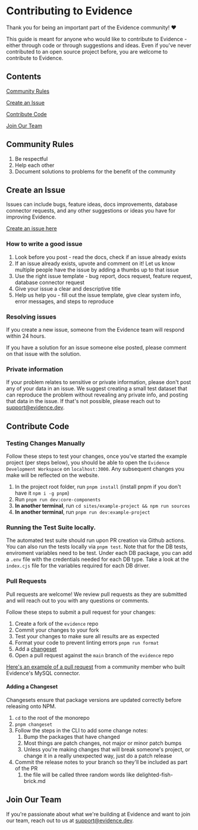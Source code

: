 # Contributing to Evidence

Thank you for being an important part of the Evidence community! ❤️

This guide is meant for anyone who would like to contribute to Evidence - either through code or through suggestions and ideas. Even if you've never contributed to an open source project before, you are welcome to contribute to Evidence.

## Contents

[Community Rules](#community-rules)

[Create an Issue](#create-an-issue)

[Contribute Code](#contribute-code)

[Join Our Team](#join-our-team)

## Community Rules

1. Be respectful
2. Help each other
3. Document solutions to problems for the benefit of the community

## Create an Issue

Issues can include bugs, feature ideas, docs improvements, database connector requests, and any other suggestions or ideas you have for improving Evidence.

[Create an issue here](https://github.com/evidence-dev/evidence/issues/new/choose)

### How to write a good issue

1. Look before you post - read the docs, check if an issue already exists
2. If an issue already exists, upvote and comment on it! Let us know multiple people have the issue by adding a thumbs up to that issue
3. Use the right issue template - bug report, docs request, feature request, database connector request
4. Give your issue a clear and descriptive title
5. Help us help you - fill out the issue template, give clear system info, error messages, and steps to reproduce

### Resolving issues

If you create a new issue, someone from the Evidence team will respond within 24 hours.

If you have a solution for an issue someone else posted, please comment on that issue with the solution.

### Private information

If your problem relates to sensitive or private information, please don't post any of your data in an issue. We suggest creating a small test dataset that can reproduce the problem without revealing any private info, and posting that data in the issue. If that's not possible, please reach out to support@evidence.dev.

## Contribute Code

### Testing Changes Manually

Follow these steps to test your changes, once you've started the example project (per steps below),
you should be able to open the `Evidence Development Workspace` on `localhost:3000`.
Any subsequent changes you make will be reflected on the website.

1. In the project root folder, run `pnpm install` (install pnpm if you don't have it `npm i -g pnpm`)
1. Run `pnpm run dev:core-components`
1. **In another terminal**, run `cd sites/example-project && npm run sources`
1. **In another terminal**, run `pnpm run dev:example-project`

### Running the Test Suite locally.

The automated test suite should run upon PR creation via Github actions.
You can also run the tests locally via `pnpm test`. Note that for the DB tests, enviroment variables need to be test. Under each DB package, you can add a `.env` file with the credentials needed for each DB type. Take a look at the `index.cjs` file for the variables required for each DB driver.

### Pull Requests

Pull requests are welcome! We review pull requests as they are submitted and will reach out to you with any questions or comments.

Follow these steps to submit a pull request for your changes:

1. Create a fork of the `evidence` repo
2. Commit your changes to your fork
3. Test your changes to make sure all results are as expected
4. Format your code to prevent linting errors `pnpm run format`
5. Add a [changeset](#adding-a-changeset)
6. Open a pull request against the `main` branch of the `evidence` repo

[Here's an example of a pull request](https://github.com/evidence-dev/evidence/pull/165) from a community member who built Evidence's MySQL connector.

#### Adding a Changeset

Changesets ensure that package versions are updated correctly before releasing onto NPM.

1. `cd` to the root of the monorepo
2. `pnpm changeset`
3. Follow the steps in the CLI to add some change notes:
   1. Bump the packages that have changed
   2. Most things are patch changes, not major or minor patch bumps
   3. Unless you're making changes that will break someone's project, or change it in a really unexpected way, just do a patch release
4. Commit the release notes to your branch so they'll be included as part of the PR
   1. the file will be called three random words like delighted-fish-brick.md

## Join Our Team

If you're passionate about what we're building at Evidence and want to join our team, reach out to us at support@evidence.dev.
